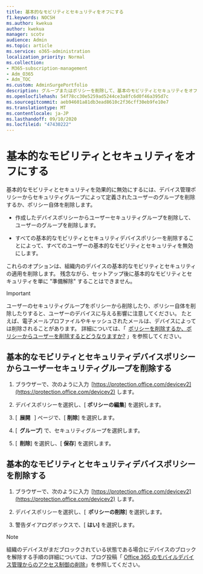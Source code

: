 ```yaml
---
title: 基本的なモビリティとセキュリティをオフにする
f1.keywords: NOCSH
ms.author: kwekua
author: kwekua
manager: scotv
audience: Admin
ms.topic: article
ms.service: o365-administration
localization_priority: Normal
ms.collection:
- M365-subscription-management
- Adm_O365
- Adm_TOC
ms.custom: AdminSurgePortfolio
description: グループまたはポリシーを削除して、基本のモビリティとセキュリティをオフにします。
ms.openlocfilehash: 54f78cc30e5259ad5244ce3a8fc6d0f46a395d7c
ms.sourcegitcommit: aeb94601a81db3ead8610c2f36cff30eb9fe10e7
ms.translationtype: MT
ms.contentlocale: ja-JP
ms.lasthandoff: 09/10/2020
ms.locfileid: "47430222"
---
```

# <a name="turn-off-basic-mobility-and-security"></a>基本的なモビリティとセキュリティをオフにする

基本的なモビリティとセキュリティを効果的に無効にするには、デバイス管理ポリシーからセキュリティグループによって定義されたユーザーのグループを削除するか、ポリシー自体を削除します。

- 作成したデバイスポリシーからユーザーセキュリティグループを削除して、ユーザーのグループを削除します。
    
- すべての基本的なモビリティとセキュリティデバイスポリシーを削除することによって、すべてのユーザーの基本的なモビリティとセキュリティを無効にします。
    
これらのオプションは、組織内のデバイスの基本的なモビリティとセキュリティの適用を削除します。 残念ながら、セットアップ後に基本的なモビリティとセキュリティを単に "準備解除" することはできません。 

>[!IMPORTANT]
>ユーザーのセキュリティグループをポリシーから削除したり、ポリシー自体を削除したりすると、ユーザーのデバイスに与える影響に注意してください。 たとえば、電子メールプロファイルやキャッシュされたメールは、デバイスによっては削除されることがあります。 詳細については、「  [ポリシーを削除するか、ポリシーからユーザーを削除するとどうなりますか?](https://support.microsoft.com/office/create-device-security-policies-in-basic-mobility-and-security-d310f556-8bfb-497b-9bd7-fe3c36ea2fd6#bkmk_changeimpact) 」を参照してください。

## <a name="remove-user-security-groups-from-basic-mobility-and-security-device-policies"></a>基本的なモビリティとセキュリティデバイスポリシーからユーザーセキュリティグループを削除する

1. ブラウザーで、次のように入力  [https://protection.office.com/devicev2](https://protection.office.com/devicev2) します。

2. デバイスポリシーを選択し、[ **ポリシーの編集**] を選択します。 

3. [  **展開**   ] ページで、[ **削除**] を選択します。
    
4. [  **グループ**] で、セキュリティグループを選択します。

5. [  **削除**] を選択し、[ **保存**] を選択します。
    

## <a name="remove-basic-mobility-and-security-device-policies"></a>基本的なモビリティとセキュリティデバイスポリシーを削除する

1.  ブラウザーで、次のように入力  [https://protection.office.com/devicev2](https://protection.office.com/devicev2) します。 

2.  デバイスポリシーを選択し、[  **ポリシーの削除**] を選択します。
    
3.  警告ダイアログボックスで、[ **はい]** を選択します。

>[!NOTE] 
>組織のデバイスがまだブロックされている状態である場合にデバイスのブロックを解除する手順の詳細については、ブログ投稿「 [Office 365 のモバイルデバイス管理からのアクセス制御の削除](https://techcommunity.microsoft.com/t5/Intune-Customer-Success/Removing-Access-Control-from-Mobile-Device-Management-for-Office/ba-p/279934)」を参照してください。
